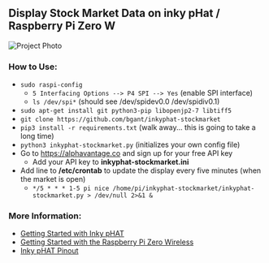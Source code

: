 ## Display Stock Market Data on inky pHat / Raspberry Pi Zero W

![Project Photo](../assets/inkyphat-stockmarket.png)

### How to Use:
* `sudo raspi-config`
  * `5 Interfacing Options --> P4 SPI --> Yes` (enable SPI interface)
  * `ls /dev/spi*` (should see /dev/spidev0.0  /dev/spidiv0.1)
* `sudo apt-get install git python3-pip libopenjp2-7 libtiff5`
* `git clone https://github.com/bgant/inkyphat-stockmarket`
* `pip3 install -r requirements.txt` (walk away... this is going to take a long time)
* `python3 inkyphat-stockmarket.py` (initializes your own config file)
* Go to https://alphavantage.co and sign up for your free API key
  * Add your API key to **inkyphat-stockmarket.ini**
* Add line to **/etc/crontab** to update the display every five minutes (when the market is open) 
  * `*/5 * * * 1-5 pi nice /home/pi/inkyphat-stockmarket/inkyphat-stockmarket.py > /dev/null 2>&1 &`

### More Information:
* [Getting Started with Inky pHAT](https://learn.pimoroni.com/tutorial/sandyj/getting-started-with-inky-phat)
* [Getting Started with the Raspberry Pi Zero Wireless](https://learn.sparkfun.com/tutorials/getting-started-with-the-raspberry-pi-zero-wireless)
* [Inky pHAT Pinout](https://pinout.xyz/pinout/inky_phat)
